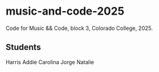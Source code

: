 # music-and-code-2025

Code for Music && Code, block 3, Colorado College, 2025.

## Students

Harris
Addie
Carolina
Jorge
Natalie
